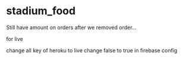 # stadium_food



Still have amount on orders after we removed order...



for live

change all key of heroku to live
change false to true in firebase config



